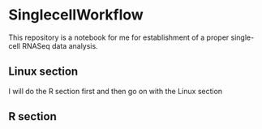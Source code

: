 # SinglecellWorkflow
This repository is a notebook for me for establishment of a proper single-cell RNASeq data analysis.

## Linux section
I will do the R section first and then go on with the Linux section

## R section
